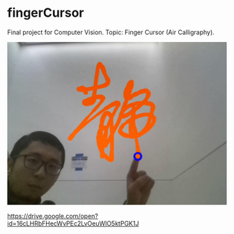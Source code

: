# fingerCursor
Final project for Computer Vision. Topic: Finger Cursor (Air Calligraphy).


![jing.png](./image/jing.png)

https://drive.google.com/open?id=16cLHRbFHecWvPEc2LvOeuWlO5ktPGK1J
